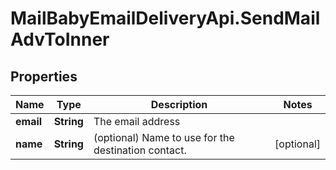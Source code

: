 # MailBabyEmailDeliveryApi.SendMailAdvToInner

## Properties

Name | Type | Description | Notes
------------ | ------------- | ------------- | -------------
**email** | **String** | The email address | 
**name** | **String** | (optional) Name to use for the destination contact. | [optional] 


